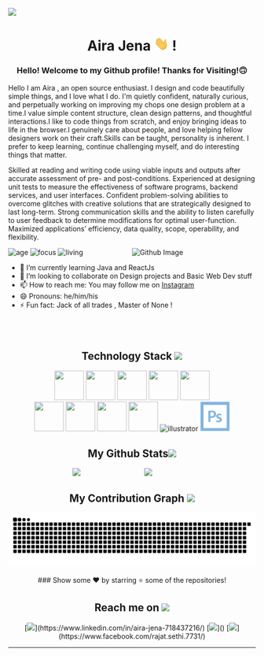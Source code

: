 ![](https://raw.githubusercontent.com/halfrost/halfrost/master/icons/header_.png)
<h1 align="center">  Aira Jena <img src="https://raw.githubusercontent.com/ABSphreak/ABSphreak/master/gifs/Hi.gif" width="30px"> ! </h1>
<h3 align="center">Hello! Welcome to my Github profile! Thanks for Visiting!🙃</h3>
  
Hello I am Aira , an open source enthusiast. I design and code beautifully simple things, and I love what I do. I'm quietly confident, naturally curious, and perpetually working on improving my chops one design problem at a time.I value simple content structure, clean design patterns, and thoughtful interactions.I like to code things from scratch, and enjoy bringing ideas to life in the browser.I genuinely care about people, and love helping fellow designers work on their craft.Skills can be taught, personality is inherent. I prefer to keep learning, continue challenging myself, and do interesting things that matter.

Skilled at reading and writing code using viable inputs and outputs after accurate assessment of pre- and post-conditions. Experienced at designing unit tests to measure the effectiveness of software programs, backend services, and user interfaces. Confident problem-solving abilities to overcome glitches with creative solutions that are strategically designed to last long-term. Strong communication skills and the ability to listen carefully to user feedback to determine modifications for optimal user-function. Maximized applications’ efficiency, data quality, scope, operability, and flexibility.

![age](https://img.shields.io/badge/age-19-blue)
![focus](https://img.shields.io/badge/focus-FullStack-brightgreen)
![living](https://img.shields.io/badge/living-Jamshedpur-3c9)
<img width="50%" align="right" alt="Github Image" src="https://raw.githubusercontent.com/onimur/.github/master/.resources/git-header.svg" />
- 🌱 I’m currently learning Java and ReactJs
- 👯 I’m looking to collaborate on Design projects and Basic Web Dev stuff
- 📫 How to reach me: You may follow me on [Instagram](https://www.instagram.com/aira_jena23/) 
- 😄 Pronouns: he/him/his
- ⚡ Fun fact: Jack of all trades , Master of None ! 
<br />
<br />
<div align="center">
<h2 align="center">Technology Stack <img src="https://github.com/ritik307/ritik307/blob/main/images/laptop.gif" width="50"></h2>  
<img src="https://github.com/Subhampreet/Subhampreet/blob/master/logos/c++.png?raw=true" height="60" width="60">
<img src="https://github.com/Subhampreet/Subhampreet/blob/master/logos/python.png?raw=true" height="60" width="60">
<img src="https://github.com/Subhampreet/Subhampreet/blob/master/logos/JS.png?raw=true" height="60" width="60">
<img src="https://github.com/Subhampreet/Subhampreet/blob/master/logos/css.png?raw=true" height="60" width="60">
<img src="https://github.com/Subhampreet/Subhampreet/blob/master/logos/html.png?raw=true" height="60" width="60">
<br>
<img src="https://github.com/Subhampreet/Subhampreet/blob/master/logos/postgres.png?raw=true" height="60" width="60">
<img src="https://github.com/Subhampreet/Subhampreet/blob/master/logos/git.png?raw=true" height="60" width="60">
<img src="https://github.com/Subhampreet/Subhampreet/blob/master/logos/vs.png?raw=true" height="60" width="60">
<img src="https://github.com/Subhampreet/Subhampreet/blob/master/logos/bootstrap.png?raw=true" height="60" width="60">
<img src="https://www.vectorlogo.zone/logos/adobe_illustrator/adobe_illustrator-icon.svg" alt="illustrator" width="60" height="60"/>
<img src="https://raw.githubusercontent.com/devicons/devicon/master/icons/photoshop/photoshop-line.svg" alt="photoshop" width="60"
</div>
<br >
<!-- <p align="center">
  <a>
    <img height="150" width="175" src="https://github.com/JayantGoel001/JayantGoel001/blob/master/PNG/left.png">
    <img align="center" src="https://github-readme-streak-stats.herokuapp.com/?user=rajat-sethi28&theme=dark&hide_border=true"/>
    <img height="150" width="175" src="https://github.com/JayantGoel001/JayantGoel001/blob/master/PNG/right.png">
  </a>
</p> -->
<h2 align="center">
  My Github Stats<img src="https://media.giphy.com/media/VgCDAzcKvsR6OM0uWg/giphy.gif" width="50">
</h2>
<img  src="https://github-readme-stats.vercel.app/api?username=airajena23&show_icons=true&theme=radical" width="45%" align="right" >
<img  src="https://github-readme-streak-stats.herokuapp.com/?user=airajena23&theme=radical" width="45%" >
<br>
<h2 align="center">
  My Contribution Graph <img src="https://media.giphy.com/media/xUA7aZeLE2e0P7Znz2/giphy.gif" width="50">
</h2>
<p align="center">
  <img src="https://github.com/airajena23/airajena23/raw/output/github-contribution-grid-snake.svg" alt="snake"></center>
</p>
<div align="center">
### Show some ❤️ by starring ⭐ some of the repositories!
 
 <br/>
<h2 align="center">Reach me on <img src="https://media0.giphy.com/media/jqNPzdTTxQfOgOqpO4/source.gif" width="50"></h2>
[<img src="https://img.shields.io/badge/linkedin-%230077B5.svg?&style=for-the-badge&logo=linkedin&logoColor=white">](https://www.linkedin.com/in/aira-jena-718437216/)
[<img src="https://img.shields.io/badge/instagram-%23E4405F.svg?&style=for-the-badge&logo=instagram&logoColor=white">]()
[<img src="https://img.shields.io/badge/facebook-%231877F2.svg?&style=for-the-badge&logo=facebook&logoColor=white">](https://www.facebook.com/rajat.sethi.7731/)
<!-- [<img src="https://img.shields.io/badge/stackoverflow-%231877F2.svg?&style=for-the-badge&logo=stackoverflow&logoColor=white&color=orange">]()
[<img src="https://img.shields.io/badge/Portfolio-%23000000.svg?&style=for-the-badge">]() -->
<!-- <a href="https://dev.to/rajatsethi28"><img height="50" src="https://d2fltix0v2e0sb.cloudfront.net/dev-badge.svg"></a> -->
<!-- Footer Not working -->
<!-- <img src="https://drive.google.com/file/d/1KuHSWDgFyVN3YA8Q3Hdvk9dPuQ4Uj22F/view?usp=sharing" alt=""> -->

</div>

---















